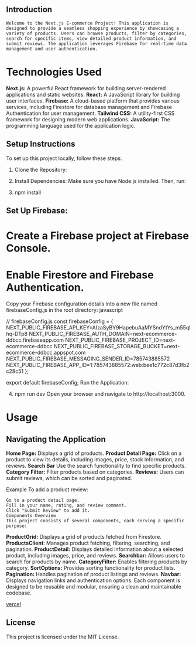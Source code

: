 
## Introduction
    Welcome to the Next.js E-commerce Project! This application is designed to provide a seamless shopping experience by showcasing a variety of products. Users can browse products, filter by categories, search for specific items, view detailed product information, and submit reviews. The application leverages Firebase for real-time data management and user authentication.

# Technologies Used
**Next.js:** A powerful React framework for building server-rendered applications and static websites.
**React:** A JavaScript library for building user interfaces.
**Firebase:** A cloud-based platform that provides various services, including Firestore for database management and Firebase Authentication for user management.
**Tailwind CSS:** A utility-first CSS framework for designing modern web applications.
**JavaScript:** The programming language used for the application logic.

## Setup Instructions

To set up this project locally, follow these steps:

1. Clone the Repository:

2. Install Dependencies: Make sure you have Node.js installed. Then, run:

3. npm install

## Set Up Firebase:

# Create a Firebase project at Firebase Console.
# Enable Firestore and Firebase Authentication.
Copy your Firebase configuration details into a new file named firebaseConfig.js in the root directory:
javascript


// firebaseConfig.js
const firebaseConfig = {
NEXT_PUBLIC_FIREBASE_API_KEY=AIzaSyBY9HapebuAaMYSndYtYs_m55qlhq-DTp8
NEXT_PUBLIC_FIREBASE_AUTH_DOMAIN=next-ecommerce-ddbcc.firebaseapp.com
NEXT_PUBLIC_FIREBASE_PROJECT_ID=next-ecommerce-ddbcc
NEXT_PUBLIC_FIREBASE_STORAGE_BUCKET=next-ecommerce-ddbcc.appspot.com
NEXT_PUBLIC_FIREBASE_MESSAGING_SENDER_ID=785743885572
NEXT_PUBLIC_FIREBASE_APP_ID=1:785743885572:web:bee1c772c87d3fb2c28c51
};

export default firebaseConfig;
Run the Application:


4. npm run dev
Open your browser and navigate to http://localhost:3000.

# Usage

## Navigating the Application

**Home Page:** Displays a grid of products.
**Product Detail Page:** Click on a product to view its details, including images, price, stock information, and reviews.
**Search Bar** Use the search functionality to find specific products.
**Category Filter:** Filter products based on categories.
**Reviews:** Users can submit reviews, which can be sorted and paginated.

Example
To add a product review:

    Go to a product detail page.
    Fill in your name, rating, and review comment.
    Click "Submit Review" to add it.
    Components Overview
    This project consists of several components, each serving a specific purpose:

**ProductGrid:** Displays a grid of products fetched from Firestore.
**ProductsClient**: Manages product fetching, filtering, searching, and pagination.
**ProductDetail:** Displays detailed information about a selected product, including images, price, and reviews.
**Searchbar:** Allows users to search for products by name.
**CategoryFilter:** Enables filtering products by category.
**SortOptions:** Provides sorting functionality for product lists.
**Pagination:** Handles pagination of product listings and reviews.
**Navbar:** Displays navigation links and authentication options.
Each component is designed to be reusable and modular, ensuring a clean and maintainable codebase.

[vercel](https://fsj-portfolio-piece-chrtsh-528-jse-2407-group-a-chri-rl1eh5kun.vercel.app/)

## License
This project is licensed under the MIT License.